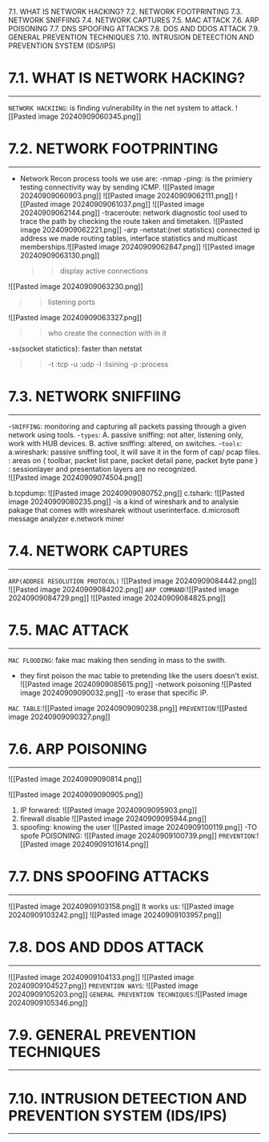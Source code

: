 7.1. WHAT IS NETWORK HACKING?
7.2. NETWORK FOOTPRINTING
7.3. NETWORK SNIFFIING
7.4. NETWORK CAPTURES
7.5. MAC ATTACK
7.6. ARP POISONING
7.7. DNS SPOOFING ATTACKS
7.8. DOS AND DDOS ATTACK
7.9. GENERAL PREVENTION TECHNIQUES
7.10. INTRUSION DETEECTION AND PREVENTION SYSTEM (IDS/IPS)

# 7.1. WHAT IS NETWORK HACKING?
---
`NETWORK HACKIING`: is finding vulnerability in the net system to attack.
     ![[Pasted image 20240909060345.png]]
# 7.2. NETWORK FOOTPRINTING
---
- Network Recon process tools we use are:
        -nmap
        -ping: is the primiery testing connectivity way by sending ICMP.
        ![[Pasted image 20240909060903.png]]
                    ![[Pasted image 20240909062111.png]]
        ![[Pasted image 20240909061037.png]]
                     ![[Pasted image 20240909062144.png]]
	-traceroute: network diagnostic tool used to trace the path by checking the route taken and timetaken. 
                     ![[Pasted image 20240909062221.png]]
	    -arp
        -netstat:(net statistics) connected ip address we made routing tables, interface statistics and multicast memberships.![[Pasted image 20240909062847.png]]
![[Pasted image 20240909063130.png]]
   >> display active connections
   
![[Pasted image 20240909063230.png]]   
   >> listening ports
   
![[Pasted image 20240909063327.png]]   
   >> who create the connection with in it 
   
   -ss(socket statictics): faster than netstat
>> -t :tcp
>> -u :udp
>> -l :lisining
>> -p :process
     
# 7.3. NETWORK SNIFFIING
---
-`SNIFFING`: monitoring and capturing all packets passing through a given network using tools.
-`types`: 
A. passive sniffing: not alter, listening only, work with HUB devices.
B. active sniffing: altered, on switches.
-`tools`:
a.wireshark: passive sniffing tool, it will save it in the form of cap/ pcap files.
         : areas on { toolbar, packet list pane, packet detail pane, packet byte pane }
         : sessionlayer and presentation layers are no recognized.    
       ![[Pasted image 20240909074504.png]]

b.tcpdump: ![[Pasted image 20240909080752.png]]
c.tshark:   ![[Pasted image 20240909080235.png]]
-is a kind of wireshark and to analysie pakage that comes with wiresharek without userinterface.
d.microsoft message analyzer
e.network miner

# 7.4. NETWORK CAPTURES
---
  `ARP(ADDREE RESOLUTION PROTOCOL)`
![[Pasted image 20240909084442.png]]
                                            ![[Pasted image 20240909084202.png]]
`ARP COMMAND`:![[Pasted image 20240909084729.png]]
![[Pasted image 20240909084825.png]]


# 7.5. MAC ATTACK
---
`MAC FLOODING`: fake mac making then sending in mass to the swith.
- they first poison the mac table to pretending like the users doesn't exist.
![[Pasted image 20240909085615.png]]
 -network poisoning
![[Pasted image 20240909090032.png]]
-to erase that specific IP.


`MAC TABLE`:![[Pasted image 20240909090238.png]]
`PREVENTION`:![[Pasted image 20240909090327.png]]

# 7.6. ARP POISONING
---
![[Pasted image 20240909090814.png]]

![[Pasted image 20240909090905.png]]
1. IP forwared:
![[Pasted image 20240909095903.png]]
2. firewall disable
![[Pasted image 20240909095944.png]]
3. spoofing: knowing the user
![[Pasted image 20240909100119.png]]
-TO spofe POISONING:
![[Pasted image 20240909100739.png]]
`PREVENTION`:![[Pasted image 20240909101614.png]]

# 7.7. DNS SPOOFING ATTACKS
---
![[Pasted image 20240909103158.png]]
It works us:
![[Pasted image 20240909103242.png]]
![[Pasted image 20240909103957.png]]
# 7.8. DOS AND DDOS ATTACK
---
![[Pasted image 20240909104133.png]]
![[Pasted image 20240909104527.png]]
`PREVENTION WAYS`:
![[Pasted image 20240909105203.png]]
`GENERAL PREVENTION TECHNIQUES`:![[Pasted image 20240909105346.png]]

# 7.9. GENERAL PREVENTION TECHNIQUES
---

# 7.10. INTRUSION DETEECTION AND PREVENTION SYSTEM (IDS/IPS)
---
